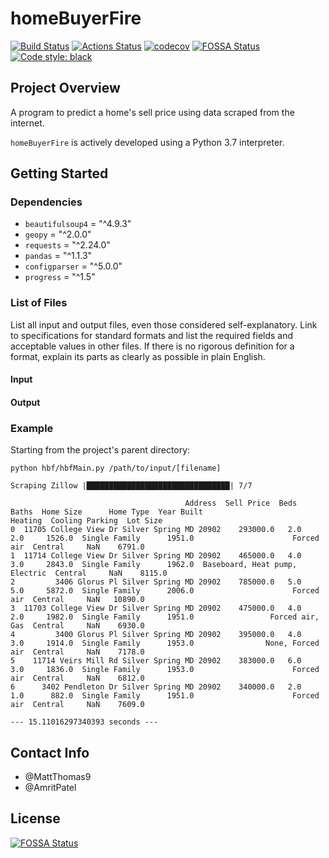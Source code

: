 # homeBuyerFire
[![Build Status](https://travis-ci.com/MattThomas9/Home-Buyer-Fire.svg?branch=master)](https://travis-ci.com/MattThomas9/Home-Buyer-Fire)
[![Actions Status](https://github.com/MattThomas9/Home-Buyer-Fire/workflows/Lint/badge.svg)](https://github.com/MattThomas9/Home-Buyer-Fire/actions)
[![codecov](https://codecov.io/gh/MattThomas9/Home-Buyer-Fire/branch/master/graph/badge.svg?token=5AJUA8I31G)](https://codecov.io/gh/MattThomas9/Home-Buyer-Fire/)
[![FOSSA Status](https://app.fossa.com/api/projects/git%2Bgithub.com%2FMattThomas9%2FHome-Buyer-Fire.svg?type=shield)](https://app.fossa.com/projects/git%2Bgithub.com%2FMattThomas9%2FHome-Buyer-Fire?ref=badge_shield)
[![Code style: black](https://img.shields.io/badge/code%20style-black-000000.svg)](https://github.com/psf/black)

## Project Overview

A program to predict a home's sell price using data scraped from the internet.

`homeBuyerFire` is actively developed using a Python 3.7 interpreter.

## Getting Started

### Dependencies

- `beautifulsoup4` = "^4.9.3"
- `geopy` = "^2.0.0"
- `requests` = "^2.24.0"
- `pandas` = "^1.1.3"
- `configparser` = "^5.0.0"
- `progress` = "^1.5"

### List of Files

List all input and output files, even those considered self-explanatory. Link to specifications for standard formats and list the required fields and acceptable values in other files. If there is no rigorous definition for a format, explain its parts as clearly as possible in plain English.

#### Input

#### Output

### Example

Starting from the project's parent directory:

```
python hbf/hbfMain.py /path/to/input/[filename]
```

```
Scraping Zillow |████████████████████████████████| 7/7

                                       Address  Sell Price  Beds  Baths  Home Size      Home Type  Year Built                         Heating  Cooling Parking  Lot Size
0  11705 College View Dr Silver Spring MD 20902    293000.0   2.0    2.0     1526.0  Single Family      1951.0                      Forced air  Central     NaN    6791.0
1  11714 College View Dr Silver Spring MD 20902    465000.0   4.0    3.0     2843.0  Single Family      1962.0  Baseboard, Heat pump, Electric  Central     NaN    8115.0
2         3406 Glorus Pl Silver Spring MD 20902    785000.0   5.0    5.0     5872.0  Single Family      2006.0                      Forced air  Central     NaN   10890.0
3  11703 College View Dr Silver Spring MD 20902    475000.0   4.0    2.0     1982.0  Single Family      1951.0                 Forced air, Gas  Central     NaN    6930.0
4         3400 Glorus Pl Silver Spring MD 20902    395000.0   4.0    3.0     1914.0  Single Family      1953.0                None, Forced air  Central     NaN    7178.0
5    11714 Veirs Mill Rd Silver Spring MD 20902    383000.0   6.0    3.0     1836.0  Single Family      1953.0                      Forced air  Central     NaN    6812.0
6      3402 Pendleton Dr Silver Spring MD 20902    340000.0   2.0    1.0      882.0  Single Family      1951.0                      Forced air  Central     NaN    7609.0

--- 15.11016297340393 seconds ---
```

## Contact Info

- @MattThomas9
- @AmritPatel


## License
[![FOSSA Status](https://app.fossa.com/api/projects/git%2Bgithub.com%2FMattThomas9%2FHome-Buyer-Fire.svg?type=large)](https://app.fossa.com/projects/git%2Bgithub.com%2FMattThomas9%2FHome-Buyer-Fire?ref=badge_large)
